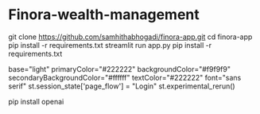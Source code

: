 # Finora-wealth-management

git clone https://github.com/samhithabhogadi/finora-app.git
cd finora-app
pip install -r requirements.txt
streamlit run app.py
pip install -r requirements.txt

base="light"
primaryColor="#222222"
backgroundColor="#f9f9f9"
secondaryBackgroundColor="#ffffff"
textColor="#222222"
font="sans serif"
st.session_state['page_flow'] = "Login"
st.experimental_rerun()

pip install openai
